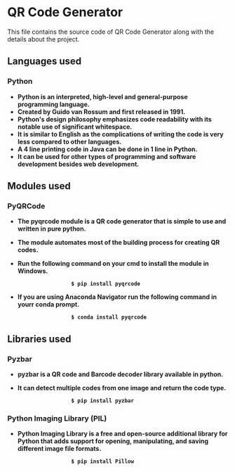 # QR Code Generator

This file contains the source code of QR Code Generator along with the details about the project.

## Languages used
  ### Python
  - <B> Python <B> is an interpreted, high-level and general-purpose programming language. 
  - Created by Guido van Rossum and first released in 1991.
  - Python's design philosophy emphasizes code readability with its notable use of significant whitespace. 
  - It is similar to English as the complications of writing the code is very less compared to other languages.
  - A 4 line printing code in Java can be done in 1 line in Python.
  - It can be used for other types of programming and software development besides web development.
  
## Modules used
  ### PyQRCode
  - The pyqrcode module is a QR code generator that is simple to use and written in pure python.  
  - The module automates most of the building process for creating QR codes.
  - Run the following command on your cmd to install the module in Windows. 
  
                         $ pip install pyqrcode
  
  - If you are using Anaconda Navigator run the following command in yourr conda prompt.
  
                         $ conda install pyqrcode
                         
## Libraries used
  ### Pyzbar
  - pyzbar is a QR code and Barcode decoder library available in python.
  - It can detect multiple codes from one image and return the code type.
  
                         $ pip install pyzbar
  
  ### Python Imaging Library (PIL)
  - Python Imaging Library is a free and open-source additional library for Python that adds support for
  opening, manipulating, and saving different image file formats.
  
                         $ pip install Pillow
                        
